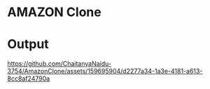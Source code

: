# AMAZON Clone
# Output


https://github.com/ChaitanyaNaidu-3754/AmazonClone/assets/159695904/d2277a34-1a3e-4181-a613-8cc8af24790a

